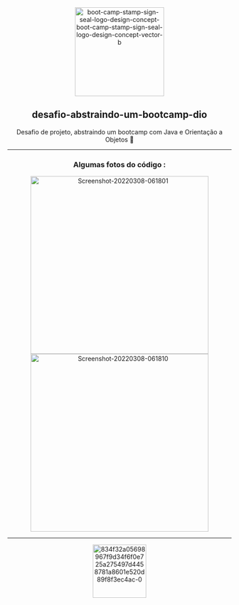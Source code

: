 <div align="center"

<a href="https://ibb.co/WVP9H1M">
  <img height="200" src="https://i.ibb.co/z67cmwB/boot-camp-stamp-sign-seal-logo-design-concept-boot-camp-stamp-sign-seal-logo-design-concept-vector-b.jpg" alt="boot-camp-stamp-sign-seal-logo-design-concept-boot-camp-stamp-sign-seal-logo-design-concept-vector-b" border="0" /></a>

## desafio-abstraindo-um-bootcamp-dio
Desafio de projeto, abstraindo um bootcamp com Java e Orientação a Objetos 📝

---

### Algumas fotos do código :

<a href="https://ibb.co/DkJfRdZ">
  <img height="400" src="https://i.ibb.co/Y8CBLgx/Screenshot-20220308-061801.png" alt="Screenshot-20220308-061801" border="0" /></a>

<a href="https://ibb.co/N70GC4b">
  <img height="400" src="https://i.ibb.co/hCGT9qw/Screenshot-20220308-061810.png" alt="Screenshot-20220308-061810" border="0" /></a>

---

<a href="https://imgbb.com/">
  <img height="120" src="https://i.ibb.co/GkST85V/834f32a05698967f9d34f6f0e725a275497d4458781a8601e520d89f8f3ec4ac-0.png" alt="834f32a05698967f9d34f6f0e725a275497d4458781a8601e520d89f8f3ec4ac-0" border="0" /></a>

</div>
